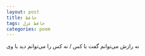 ```yaml
---
layout: post
title: حافظ
tags: حافظ غزل
categories: poem
---
```


نه رازش می‌توانم گفت با کس / نه کس را می‌توانم دید با وی
